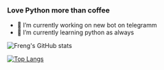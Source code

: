 ### Love Python more than coffee


- 🔭 I’m currently working on new bot on telegramm
- 🌱 I’m currently learning python as always


![Freng's GitHub stats](https://github-readme-stats.vercel.app/api?username=freng35&theme=dark&show_icons=true)

[![Top Langs](https://github-readme-stats.vercel.app/api/top-langs/?username=freng35&langs_count=8)](https://github.com/anuraghazra/github-readme-stats)


